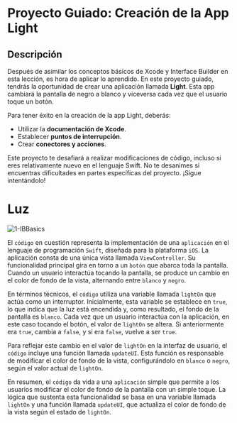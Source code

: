 # Proyecto Guiado: Creación de la App Light

## Descripción

Después de asimilar los conceptos básicos de Xcode y Interface Builder en esta lección, es hora de aplicar lo aprendido. En este proyecto guiado, tendrás la oportunidad de crear una aplicación llamada **Light**. Esta app cambiará la pantalla de negro a blanco y viceversa cada vez que el usuario toque un botón.

Para tener éxito en la creación de la app Light, deberás:

- Utilizar la **documentación de Xcode**.
- Establecer **puntos de interrupción**.
- Crear **conectores y acciones**.

Este proyecto te desafiará a realizar modificaciones de código, incluso si eres relativamente nuevo en el lenguaje Swift. No te desanimes si encuentras dificultades en partes específicas del proyecto. ¡Sigue intentándolo!

# Luz

![1-IBBasics](https://github.com/Marcoc-rasi/DEVELOPMENT-WITH-SWIFT-FUNDAMENTALS/assets/51039101/5de05df9-4711-4e99-912a-0d9d7b271635)

El `código` en cuestión representa la implementación de una `aplicación` en el lenguaje de programación `Swift`, diseñada para la plataforma `iOS`. La aplicación consta de una única vista llamada `ViewController`. Su funcionalidad principal gira en torno a un `botón` que abarca toda la pantalla. Cuando un usuario interactúa tocando la pantalla, se produce un cambio en el color de fondo de la vista, alternando entre `blanco` y `negro`.

En términos técnicos, el `código` utiliza una variable llamada `lightOn` que actúa como un interruptor. Inicialmente, esta variable se establece en `true`, lo que indica que la luz está encendida y, como resultado, el fondo de la pantalla es `blanco`. Cada vez que un usuario interactúa con la aplicación, en este caso tocando el botón, el valor de `lightOn` se altera. Si anteriormente era `true`, cambia a `false`, y si era `false`, vuelve a ser `true`.

Para reflejar este cambio en el valor de `lightOn` en la interfaz de usuario, el `código` incluye una función llamada `updateUI`. Esta función es responsable de modificar el color de fondo de la vista, configurándolo en `blanco` o `negro`, según el valor actual de `lightOn`.

En resumen, el `código` da vida a una `aplicación` simple que permite a los usuarios modificar el color de fondo de la pantalla con un simple toque. La lógica que sustenta esta funcionalidad se basa en una variable llamada `lightOn` y una función llamada `updateUI`, que actualiza el color de fondo de la vista según el estado de `lightOn`.



